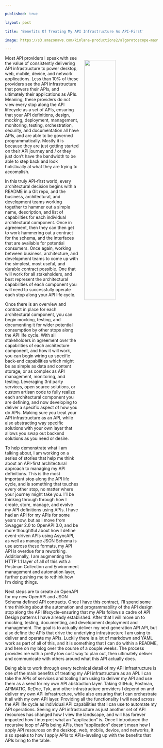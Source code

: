 ---
published: true
layout: post
title: 'Benefits Of Treating My API Infrastructure As API-First'
image: https://s3.amazonaws.com/kinlane-productions2/algorotoscope-master/aws-s3-square-23-160-800-500-0-max-0--5--1-square.jpg
---

<p><img src="https://s3.amazonaws.com/kinlane-productions2/algorotoscope-master/aws-s3-square-23-160-800-500-0-max-0--5--1-square.jpg" width="45%" align="right" style="padding: 15px;" />
Most API providers I speak with see the value of consistently delivering API infrastructure to power desktop, web, mobile, device, and network applications. Less than 10% of these providers see the API infrastructure that powers their APIs, and ultimately their applications as APIs. Meaning, these providers do not view every stop along the API lifecycle as a set of APIs, ensuring that your API definitions, design, mocking, deployment, management, monitoring, testing, orchestration, security, and documentation all have APIs, and are able to be governed programmatically. Mostly it is because they are just getting started on their API journey and / or they just don’t have the bandwidth to be able to step back and look holistically at what they are trying to accomplish.

<p>In this truly API-first world, every architectural decision begins with a README in a Git repo, and the business, architectural, and development teams working together to hammer out a simple name, description, and list of capabilities for each individual architectural component. Once in agreement, then they can then get to work hammering out a contract for the schema, and the interfaces that are available for potential consumers. Once again, working between business, architecture, and development teams to come up with the simplest, most useful, and durable contract possible. One that will work for all stakeholders, and best represent the architectural capabilities of each component you will need to successfully operate each stop along your API life cycle.

<p>Once there is an overview and contract in place for each architectural component, you can begin mocking, testing, and documenting it for wider potential consumption by other stops along the API life cycle. With all stakeholders in agreement over the capabilities of each architecture component, and how it will work, you can begin wiring up specific back-end capabilities which might be as simple as data and content storage, or as complex as API management, monitoring, and testing. Leveraging 3rd party services, open source solutions, or custom artisan code to fully realize each architectural component you are defining, and now developing to deliver a specific aspect of how you do APIs. Making sure you treat your API infrastructure as an API, while also abstracting way specific solutions with your own layer that allows you swap out backend solutions as you need or desire.

<p>To help demonstrate what I am talking about, I am working on a series of stories that help me think about an API-first architectural approach to managing my API definitions. This is the most important stop along the API life cycle, and is something that touches every other stop, no matter where your journey might take you. I’ll be thinking through through how I create, store, manage, and evolve my API definitions using APIs. I have had an API for my APIs for some years now, but as I move from Swagger 2.0 to OpenAPI 3.0, and be more thoughtful about how I define event-driven APIs using AsyncAPI, as well as manage JSON Schema is use across these formats, my API API is overdue for a reworking. Additionally, I am augmenting the HTTP 1.1 layer of all of this with a Postman Collection and Environment management and automation layer, further pushing me to rethink how I’m doing things.

<p>Next steps are to create an OpenAPI for my new OpenAPI and JSON Schema defined API contracts. Once I have this contract, I’ll spend some time thinking about the automation and programmability of the API design stop along the API lifecycle–ensuring that my APIs follows a cadre of API Design patterns I have already established. After that I will move on to mocking, testing, documenting, and development deployment and management. The goal is to actually deliver my next generation API API, but also define the APIs that drive the underlying infrastructure I am using to deliver and operate my APIs. Luckily there is a lot of markdown and YAML work as part of all of this, and it is something that I can do within a README, and here on my blog over the course of a couple weeks. The process provides me with a pretty low cost way to plan out, then ultimately deliver and communicate with others around what this API actually does.

<p>Being able to work through every technical detail of my API infrastructure is one of the main benefits of treating my API infrastructure as an API. I can take the APIs of services and tooling I am using to deliver my API and use them as a seed for my own API abstraction layer. Taking GitHub, Postman, APIMATIC, ReDoc, Tyk, and other infrastructure providers I depend on and deliver my own API infrastructure, while also ensuring that I can orchestrate it all with my own API layer. Providing all the functionality I will need across the API life cycle as individual API capabilities that I can use to automate my API operations. Seeing my API infrastructure as just another set of API resources has changed how I view the landscape, and will has forever impacted how I interpret what an “application” is.  Once I introduced the recursive loop of APIs being APIs, then “application” doesn’t mean how I apply API resources on the desktop, web, mobile, device, and networks, it also speaks to how I apply APIs to APIs–leveling up with the benefits that APIs bring to the table.


